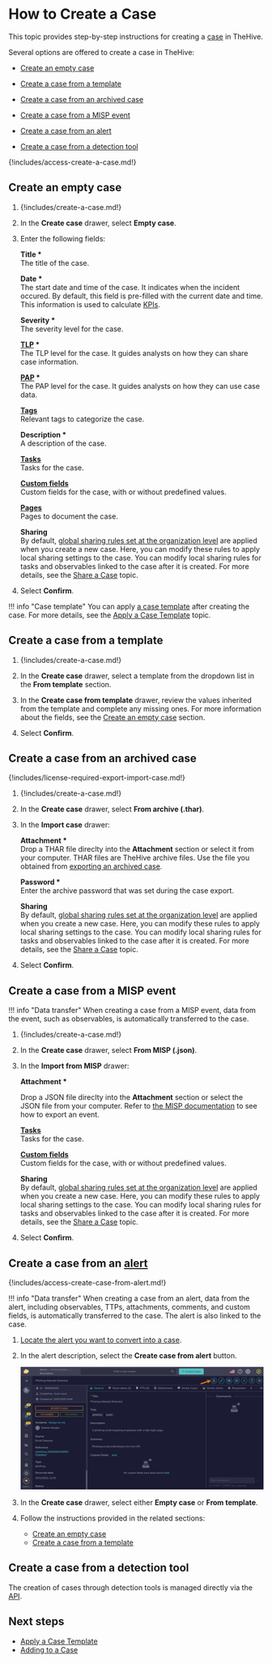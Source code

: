# How to Create a Case

This topic provides step-by-step instructions for creating a [case](../cases/about-cases.md) in TheHive.

Several options are offered to create a case in TheHive:

* [Create an empty case](#create-an-empty-case)

* [Create a case from a template](#create-a-case-from-a-template)

* [Create a case from an archived case](#create-a-case-from-an-archived-case)

* [Create a case from a MISP event](#create-a-case-from-a-misp-event)

* [Create a case from an alert](#create-a-case-from-an-alert)

* [Create a case from a detection tool](#create-a-case-from-a-detection-tool)

{!includes/access-create-a-case.md!}

## Create an empty case

1. {!includes/create-a-case.md!}

2. In the **Create case** drawer, select **Empty case**.

3. Enter the following fields:

    **Title \***  
    The title of the case.

    **Date \***  
    The start date and time of the case. It indicates when the incident occured. By default, this field is pre-filled with the current date and time. This information is used to calculate [KPIs](../../key-performance-indicators/key-performance-indicators.md).

    **Severity \***  
    The severity level for the case.

    **[TLP](https://www.misp-project.org/taxonomies.html#_tlp) \***  
    The TLP level for the case. It guides analysts on how they can share case information.
    
    **[PAP](https://www.misp-project.org/taxonomies.html#_pap) \***  
    The PAP level for the case. It guides analysts on how they can use case data.

    **[Tags](../cases/adding_to_a_case.md)**  
    Relevant tags to categorize the case.

    **Description \***  
    A description of the case.

    **[Tasks](../cases/adding_to_a_case.md)**  
    Tasks for the case.

    **[Custom fields](../cases/adding_to_a_case.md)**  
    Custom fields for the case, with or without predefined values.

    **[Pages](../../../../thehive/how-to/knowledge-base.md#case-pages)**  
    Pages to document the case.

    **Sharing**  
    By default, [global sharing rules set at the organization level](../../../administration/organizations/about-organizations-sharing-rules.md#global-sharing-rules) are applied when you create a new case. Here, you can modify these rules to apply local sharing settings to the case. You can modify local sharing rules for tasks and observables linked to the case after it is created. For more details, see the [Share a Case](../cases/share-a-case.md) topic.

4. Select **Confirm**.

!!! info "Case template"
    You can apply [a case template](../../organization/configure-organization/manage-templates/case-templates/about-case-templates.md) after creating the case. For more details, see the [Apply a Case Template](../cases/apply-a-case-template.md) topic.

## Create a case from a template

1. {!includes/create-a-case.md!}

2. In the **Create case** drawer, select a template from the dropdown list in the **From template** section.

3. In the **Create case from template** drawer, review the values inherited from the template and complete any missing ones. For more information about the fields, see the [Create an empty case](#create-an-empty-case) section.

4. Select **Confirm**.

## Create a case from an archived case

{!includes/license-required-export-import-case.md!}

1. {!includes/create-a-case.md!}

2. In the **Create case** drawer, select **From archive (.thar)**.

3. In the **Import case** drawer:

    **Attachment \***  
    Drop a THAR file direclty into the **Attachment** section or select it from your computer. THAR files are TheHive archive files. Use the file you obtained from [exporting an archived case](export-an-archived-case.md).

    **Password \***  
    Enter the archive password that was set during the case export.

    **Sharing**  
    By default, [global sharing rules set at the organization level](../../../administration/organizations/about-organizations-sharing-rules.md#global-sharing-rules) are applied when you create a new case. Here, you can modify these rules to apply local sharing settings to the case. You can modify local sharing rules for tasks and observables linked to the case after it is created. For more details, see the [Share a Case](../cases/share-a-case.md) topic.

4. Select **Confirm**.

## Create a case from a MISP event

!!! info "Data transfer"
    When creating a case from a MISP event, data from the event, such as observables, is automatically transferred to the case.

1. {!includes/create-a-case.md!}

2. In the **Create case** drawer, select **From MISP (.json)**.

3. In the **Import from MISP** drawer:

    **Attachment \***

    Drop a JSON file direclty into the **Attachment** section or select the JSON file from your computer. Refer to [the MISP documentation](https://github.com/MISP/misp-book) to see how to export an event.

    **[Tasks](../cases/adding_to_a_case.md)**  
    Tasks for the case.

    **[Custom fields](../cases/adding_to_a_case.md)**  
    Custom fields for the case, with or without predefined values.

    **Sharing**  
    By default, [global sharing rules set at the organization level](../../../administration/organizations/about-organizations-sharing-rules.md#global-sharing-rules) are applied when you create a new case. Here, you can modify these rules to apply local sharing settings to the case. You can modify local sharing rules for tasks and observables linked to the case after it is created. For more details, see the [Share a Case](../cases/share-a-case.md) topic.

4. Select **Confirm**.

## Create a case from an [alert](../alerts/about-alerts.md)

{!includes/access-create-case-from-alert.md!}

!!! info "Data transfer"
    When creating a case from an alert, data from the alert, including observables, TTPs, attachments, comments, and custom fields, is automatically transferred to the case. The alert is also linked to the case.

1. [Locate the alert you want to convert into a case](../alerts/search-for-alerts/find-an-alert.md).

2. In the alert description, select the **Create case from alert** button.

    ![Create case from alert](/thehive/images/user-guides/analyst-corner/cases/create-case-from-alert.png)

3. In the **Create case** drawer, select either **Empty case** or **From template**.

4. Follow the instructions provided in the related sections:

    * [Create an empty case](#create-an-empty-case)
    * [Create a case from a template](#create-a-case-from-a-template)

## Create a case from a detection tool

The creation of cases through detection tools is managed directly via the [API](https://docs.strangebee.com/thehive/api-docs/#tag/Case/operation/Create%20case).

## Next steps

* [Apply a Case Template](apply-a-case-template.md)
* [Adding to a Case](adding_to_a_case.md)